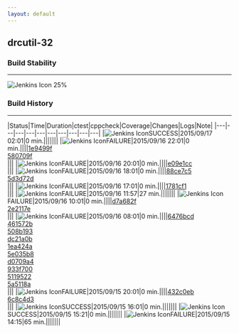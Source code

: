 ```yaml
---
layout: default
---
```

## drcutil-32
### Build Stability
___
![Jenkins Icon](http://jenkinshrg.github.io/images/48x48/health-20to39.png)
25%
  
### Build History
___
|Status|Time|Duration|<span class='badge'>ctest</span>|<span class='badge'>cppcheck</span>|Coverage|Changes|Logs|Note|
|---|---|---|---|---|---|---|---|---|---|
|![Jenkins Icon](http://jenkinshrg.github.io/images/24x24/blue.png)SUCCESS|2015/09/17 02:01|0 min.|||||||
|![Jenkins Icon](http://jenkinshrg.github.io/images/24x24/red.png)FAILURE|2015/09/16 22:01|0 min.||||[1e9499f](https://github.com/fkanehiro/openhrp3/commit/1e9499fbc2ad6681e2660bffe890a9377e1e5193)<br>[580709f](https://github.com/fkanehiro/openhrp3/commit/580709f12d04901de21ea99bae16fa9a5d65f195)<br>|||
|![Jenkins Icon](http://jenkinshrg.github.io/images/24x24/red.png)FAILURE|2015/09/16 20:01|0 min.||||[e09e1cc](https://github.com/jrl-umi3218/hrpsys-humanoid/commit/e09e1ccd273eaa22f80cb88721d855db652fb795)<br>|||
|![Jenkins Icon](http://jenkinshrg.github.io/images/24x24/red.png)FAILURE|2015/09/16 18:01|0 min.||||[88ce7c5](https://github.com/jrl-umi3218/hmc2/commit/88ce7c51c8dc2f95bb2fb3c1718d493d60d8dffe)<br>[5d3d72d](https://github.com/jrl-umi3218/hrpsys-humanoid/commit/5d3d72d807a6c878d9a74146de65c772c70a9384)<br>|||
|![Jenkins Icon](http://jenkinshrg.github.io/images/24x24/red.png)FAILURE|2015/09/16 17:01|0 min.||||[1781cf1](https://github.com/jrl-umi3218/hrpsys-humanoid/commit/1781cf1767beaf479143db49abecf13025708859)<br>|||
|![Jenkins Icon](http://jenkinshrg.github.io/images/24x24/red.png)FAILURE|2015/09/16 11:57|27 min.|||||||
|![Jenkins Icon](http://jenkinshrg.github.io/images/24x24/red.png)FAILURE|2015/09/16 10:01|0 min.||||[d7a682f](https://github.com/fkanehiro/hrpsys-base/commit/d7a682fbd7e58cc0e788a9a7c37fc8ac016fc2ce)<br>[2e2117e](https://github.com/fkanehiro/hrpsys-base/commit/2e2117e39f29fcdf9a3b12a5cf6b9c1b74d9b17e)<br>|||
|![Jenkins Icon](http://jenkinshrg.github.io/images/24x24/red.png)FAILURE|2015/09/16 08:01|0 min.||||[6476bcd](https://github.com/fkanehiro/hrpsys-base/commit/6476bcd71c389792db998b55484e7c90c0db34fc)<br>[461572b](https://github.com/fkanehiro/hrpsys-base/commit/461572b90509a6b5aa2e7f305050d637550edba0)<br>[508b193](https://github.com/fkanehiro/hrpsys-base/commit/508b1931cb670c87bbe08fb50e6c1a794e14588d)<br>[dc21a0b](https://github.com/fkanehiro/hrpsys-base/commit/dc21a0ba822b2360ecab96fa6bcb2cfa3af5dfd8)<br>[1ea424a](https://github.com/fkanehiro/hrpsys-base/commit/1ea424a01e572ac2dd480d5c4e76cd24ca619bb4)<br>[5e035b8](https://github.com/fkanehiro/hrpsys-base/commit/5e035b8b39e4372d5278c6687d1617cfa4611b0b)<br>[d0709a4](https://github.com/fkanehiro/hrpsys-base/commit/d0709a4a6ab639e60b4c17a123796fecc3ec45a0)<br>[933f700](https://github.com/fkanehiro/hrpsys-base/commit/933f700afd9a8fe773e088626b117fbd84ba00a0)<br>[5119522](https://github.com/fkanehiro/hrpsys-base/commit/5119522118e296a39dfbcecf9e001a56ef88422d)<br>[5a5118a](https://github.com/fkanehiro/hrpsys-base/commit/5a5118a0e3b651b70e886877898d8ed7adb52cca)<br>|||
|![Jenkins Icon](http://jenkinshrg.github.io/images/24x24/red.png)FAILURE|2015/09/15 20:01|0 min.||||[432c0eb](https://github.com/jrl-umi3218/hmc2/commit/432c0ebc8a058597dc515efe9e06858988e16fe5)<br>[6c8c4d3](https://github.com/jrl-umi3218/hrpsys-humanoid/commit/6c8c4d39723be684028e3f89f6011a195e6a5bd6)<br>|||
|![Jenkins Icon](http://jenkinshrg.github.io/images/24x24/blue.png)SUCCESS|2015/09/15 16:01|0 min.|||||||
|![Jenkins Icon](http://jenkinshrg.github.io/images/24x24/blue.png)SUCCESS|2015/09/15 15:21|0 min.|||||||
|![Jenkins Icon](http://jenkinshrg.github.io/images/24x24/red.png)FAILURE|2015/09/15 14:15|65 min.|||||||
